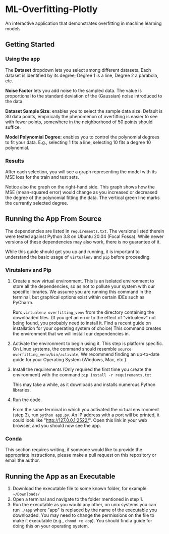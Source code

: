 # ML-Overfitting-Plotly

An interactive application that demonstrates overfitting in machine learning models

## Getting Started

### Using the app

The **Dataset** dropdown lets you select among different datasets. Each dataset is identified by its degree; Degree 1 is
a line, Degree 2 a parabola, etc.

**Noise Factor** lets you add noise to the sampled data. The value is proportional to the standard deviation of the (Gaussian) noise introduced to the data.

**Dataset Sample Size:** enables you to select the sample data size. Default is 30 data points, empirically the
phenomenon of overfitting is easier to see with fewer points, somewhere in the neighborhood of 50 points should suffice.

**Model Polynomial Degree:** enables you to control the polynomial degrees to fit your data. E.g., selecting 1 fits a
line, selecting 10 fits a degree 10 polynomial.

### Results

After each selection, you will see a graph representing the model with its MSE loss for the train and test sets.

Notice also the graph on the right-hand side. This graph shows how the MSE (mean-squared error) would change as you
increased or decreased the degree of the polynomial fitting the data. The vertical green line marks the currently
selected degree.


## Running the App From Source

The dependencies are listed in `requirements.txt`. The versions listed therein were tested against Python 3.8 on Ubuntu
20.04 (Focal Fossa). While newer versions of these dependencies may also work, there is no guarantee of it.

While this guide should get you up and running, it is important to understand the basic usage of
`virtualenv` and `pip` before proceeding.

### Virutalenv and Pip

1. Create a new virtual environment. This is an isolated environment to store all the dependencies, so as not to pollute
   your system with our specific libraries. We assume you are running this command in the terminal, but graphical
   options exist within certain IDEs such as PyCharm.

   Run: `virtualenv overfitting_venv` from the directory containing the downloaded files. (If you get an error to the effect of "virtualenv" not being found, you probably need to install it. Find a recent guide on installation for your operating system of choice) This command creates the environment that we will install our dependencies in.

3. Activate the environment to begin using it. This step is platform specific. On Linux systems, the command should
   resemble
   `source overfitting_venv/bin/activate`. We recommend finding an up-to-date guide for your Operating System (Windows, 
   Mac, etc.).

4. Install the requirements (Only required the first time you create the environment) with the command `pip install -r requirements.txt`

   This may take a while, as it downloads and installs numerous Python libraries.

4. Run the code.

   From the same terminal in which you activated the virtual environment (step 3), run `python app.py`. An IP address with a port will be printed, it could look like "http://127.0.0.1:2522/". Open this link in your web browser, and you should now see the app.

### Conda

This section requires writing, if someone would like to provide the appropriate instructions, please make a pull request
on this repository or email the author.

## Running the App as an Executable

1. Download the executable file to some known folder, for example `~/Downloads/`
2. Open a terminal and navigate to the folder mentioned in step 1.
3. Run the executable as you would any other, on unix systems you can run `./app` where "app"
   is replaced by the name of the executable you downloaded.
   You may need to change the permissions on the file to make it executable (e.g., `chmod +x app`).
   You should find a guide for doing this on your operating system.
